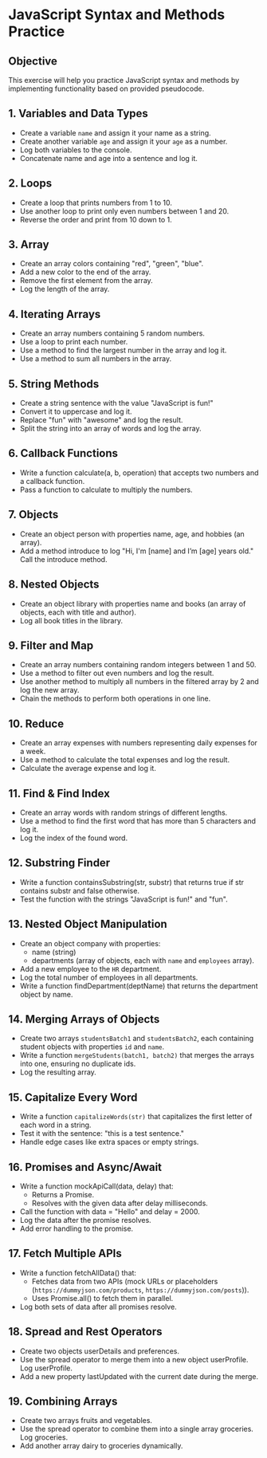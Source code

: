 # JavaScript Syntax and Methods Practice
## Objective
This exercise will help you practice JavaScript syntax and methods by implementing functionality based on provided pseudocode.

## 1. Variables and Data Types

- Create a variable `name` and assign it your name as a string.
- Create another variable `age` and assign it your `age` as a number.
- Log both variables to the console.
- Concatenate name and age into a sentence and log it.

## 2. Loops

- Create a loop that prints numbers from 1 to 10.
- Use another loop to print only even numbers between 1 and 20.
- Reverse the order and print from 10 down to 1.

## 3. Array

- Create an array colors containing "red", "green", "blue".
- Add a new color to the end of the array.
- Remove the first element from the array.
- Log the length of the array.

## 4. Iterating Arrays

- Create an array numbers containing 5 random numbers.
- Use a loop to print each number.
- Use a method to find the largest number in the array and log it.
- Use a method to sum all numbers in the array.

## 5. String Methods
- Create a string sentence with the value "JavaScript is fun!"
- Convert it to uppercase and log it.
- Replace "fun" with "awesome" and log the result.
- Split the string into an array of words and log the array.

## 6. Callback Functions
- Write a function calculate(a, b, operation) that accepts two numbers and a callback function.
- Pass a function to calculate to multiply the numbers.

## 7. Objects
- Create an object person with properties name, age, and hobbies (an array).
- Add a method introduce to log "Hi, I'm [name] and I’m [age] years old."
Call the introduce method.

## 8. Nested Objects
- Create an object library with properties name and books (an array of objects, each with title and author).
- Log all book titles in the library.

## 9. Filter and Map
- Create an array numbers containing random integers between 1 and 50.
- Use a method to filter out even numbers and log the result.
- Use another method to multiply all numbers in the filtered array by 2 and log the new array.
- Chain the methods to perform both operations in one line.

## 10. Reduce
- Create an array expenses with numbers representing daily expenses for a week.
- Use a method to calculate the total expenses and log the result.
- Calculate the average expense and log it.

## 11. Find & Find Index
- Create an array words with random strings of different lengths.
- Use a method to find the first word that has more than 5 characters and log it.
- Log the index of the found word.

## 12. Substring Finder
- Write a function containsSubstring(str, substr) that returns true if str contains substr and false otherwise.
- Test the function with the strings "JavaScript is fun!" and "fun".

## 13. Nested Object Manipulation
- Create an object company with properties:
  - name (string)
  - departments (array of objects, each with `name` and `employees` array).
- Add a new employee to the `HR` department.
- Log the total number of employees in all departments.
- Write a function findDepartment(deptName) that returns the department object by name.

## 14. Merging Arrays of Objects
- Create two arrays `studentsBatch1` and `studentsBatch2`, each containing student objects with properties `id` and `name`.
- Write a function `mergeStudents(batch1, batch2)` that merges the arrays into one, ensuring no duplicate ids.
- Log the resulting array.

## 15. Capitalize Every Word
- Write a function `capitalizeWords(str)` that capitalizes the first letter of each word in a string.
- Test it with the sentence: "this is a test sentence."
- Handle edge cases like extra spaces or empty strings.

## 16. Promises and Async/Await
- Write a function mockApiCall(data, delay) that:
  - Returns a Promise.
  - Resolves with the given data after delay milliseconds.
- Call the function with data = "Hello" and delay = 2000.
- Log the data after the promise resolves.
- Add error handling to the promise.

## 17. Fetch Multiple APIs
- Write a function fetchAllData() that:
  - Fetches data from two APIs (mock URLs or placeholders (`https://dummyjson.com/products`, `https://dummyjson.com/posts`)).
  - Uses Promise.all() to fetch them in parallel.
- Log both sets of data after all promises resolve.

## 18. Spread and Rest Operators
- Create two objects userDetails and preferences.
- Use the spread operator to merge them into a new object userProfile.
Log userProfile.
- Add a new property lastUpdated with the current date during the merge.

## 19. Combining Arrays
- Create two arrays fruits and vegetables.
- Use the spread operator to combine them into a single array groceries.
Log groceries.
- Add another array dairy to groceries dynamically.
